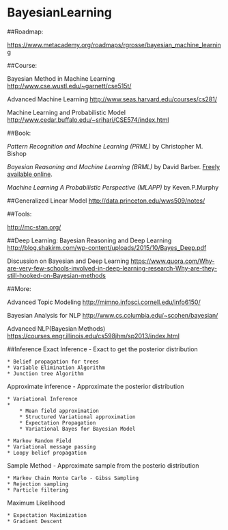 # BayesianLearning


##Roadmap:

https://www.metacademy.org/roadmaps/rgrosse/bayesian_machine_learning

##Course:

Bayesian Method in Machine Learning
http://www.cse.wustl.edu/~garnett/cse515t/

Advanced Machine Learning
http://www.seas.harvard.edu/courses/cs281/

Machine Learning and Probabilistic Model
http://www.cedar.buffalo.edu/~srihari/CSE574/index.html

##Book:

*Pattern Recognition and Machine Learning (PRML)* by Christopher M. Bishop

*Bayesian Reasoning and Machine Learning (BRML)* by David Barber. [Freely available online](http://www.cs.ucl.ac.uk/staff/d.barber/brml/).

*Machine Learning A Probabilistic Perspective (MLAPP)* by Keven.P.Murphy

##Generalized Linear Model
http://data.princeton.edu/wws509/notes/

##Tools:

http://mc-stan.org/

##Deep Learning:
Bayesian Reasoning and Deep Learning
http://blog.shakirm.com/wp-content/uploads/2015/10/Bayes_Deep.pdf

Discussion on Bayesian and Deep Learning
https://www.quora.com/Why-are-very-few-schools-involved-in-deep-learning-research-Why-are-they-still-hooked-on-Bayesian-methods

##More:

Advanced Topic Modeling
http://mimno.infosci.cornell.edu/info6150/

Bayesian Analysis for NLP
http://www.cs.columbia.edu/~scohen/bayesian/

Advanced NLP(Bayesian Methods)
https://courses.engr.illinois.edu/cs598jhm/sp2013/index.html

##Inference
Exact Inference  - Exact to get the posterior distribution

	* Belief propagation for trees
	* Variable Elimination Algorithm
	* Junction tree Algorithm

Approximate inference - Approximate the posterior distribution

	* Variational Inference
	* 
		* Mean field approximation
		* Structured Variational approximation
		* Expectation Propagation
		* Variational Bayes for Bayesian Model

	* Markov Random Field
	* Variational message passing
	* Loopy belief propagation

Sample Method - Approximate sample from the posterio distribution

	* Markov Chain Monte Carlo - Gibss Sampling
	* Rejection sampling
	* Particle filtering

Maximum Likelihood

	* Expectation Maximization 
	* Gradient Descent



